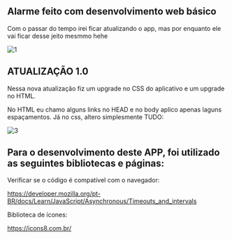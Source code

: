 ## Alarme feito com desenvolvimento web básico
Com o passar do tempo irei ficar atualizando o app, mas por enquanto ele vai ficar desse jeito mesmmo hehe

![1](https://user-images.githubusercontent.com/82906621/132958594-78babeb3-b4c4-4ea2-a225-2e7e056e8c91.jpg)

## ATUALIZAÇÃO 1.0
Nessa nova atualização fiz um upgrade no CSS do aplicativo e um upgrade no HTML.

No HTML eu chamo alguns links no HEAD e no body aplico apenas laguns espaçamentos. Já no css, altero simplesmente TUDO:

![3](https://user-images.githubusercontent.com/82906621/132958695-55740678-d72c-4203-9833-2a7ada335812.jpg)


## Para o desenvolvimento deste APP, foi utilizado as seguintes bibliotecas e páginas:

Verificar se o código é compatível com o navegador:

https://developer.mozilla.org/pt-BR/docs/Learn/JavaScript/Asynchronous/Timeouts_and_intervals

Biblioteca de ícones:

https://icons8.com.br/


